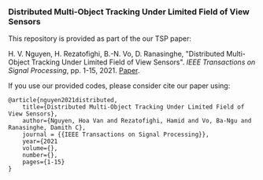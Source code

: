 ### Distributed Multi-Object Tracking Under Limited Field of View Sensors

This repository is provided as part of the our TSP paper:

H. V. Nguyen,  H.  Rezatofighi, B.-N. Vo, D. Ranasinghe, "Distributed Multi-Object Tracking Under Limited Field of View Sensors". *IEEE Transactions on Signal Processing*, pp. 1-15, 2021. [Paper](https://arxiv.org/abs/2012.12990).

If you use our provided codes, please consider cite our paper using:

```
@article{nguyen2021distributed,
	title={Distributed Multi-Object Tracking Under Limited Field of View Sensors},
	author={Nguyen, Hoa Van and Rezatofighi, Hamid and Vo, Ba-Ngu and Ranasinghe, Damith C},
	journal = {{IEEE Transactions on Signal Processing}},
	year={2021
	volume={},
	number={},
	pages={1-15}
}
```